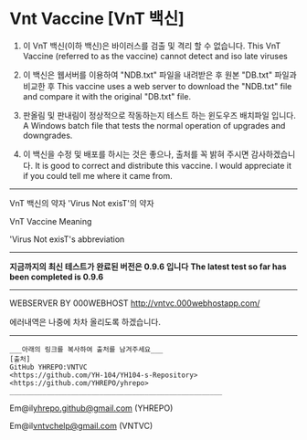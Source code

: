 # Vnt Vaccine [VnT 백신]
1. 이 VnT 백신(이하 백신)은 바이러스를 검출 및 격리 할 수 없습니다.
	This VnT Vaccine (referred to as the vaccine) cannot detect and iso late viruses

2. 이 백신은 웹서버를 이용하여 "NDB.txt" 파일을 내려받은 후 원본 "DB.txt" 파일과 비교한 후 
	This vaccine uses a web server to download the "NDB.txt" file and compare it with the original "DB.txt" file.

3. 판올림 및 판내림이 정상적으로 작동하는지 테스트 하는 윈도우즈 배치파일 입니다.
	A Windows batch file that tests the normal operation of upgrades and downgrades.

4. 이 백신을 수정 및 배포를 하시는 것은 좋으나, 출처를 꼭 밝혀 주시면 감사하겠습니다.
	It is good to correct and distribute this vaccine. I would appreciate it if you could tell me where it came from.

* * *
VnT 백신의 약자
'Virus Not exisT'의 약자

VnT Vaccine Meaning

'Virus Not exisT's abbreviation
***

**지금까지의 최신 테스트가 완료된 버전은 0.9.6 입니다**
**The latest test so far has been completed is 0.9.6**
*****
WEBSERVER BY 000WEBHOST
	<http://vntvc.000webhostapp.com/>

에러내역은 나중에 차차 올리도록 하겠습니다.


- - -
	___아래의 링크를 복사하여 출처를 남겨주세요___
	[출처]
	GitHub YHREPO:VNTVC
	<https://github.com/YH-104/YH104-s-Repository>
	<https://github.com/YHREPO/yhrepo>
	____________________________________________________
Em@il<yhrepo.github@gmail.com> (YHREPO)

Em@il<vntvchelp@gmail.com> (VNTVC)
